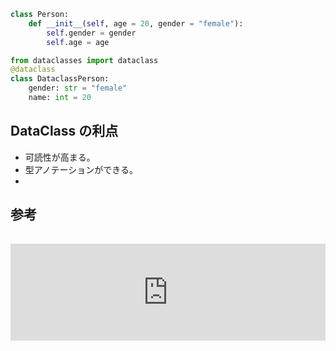 ```python
class Person:
    def __init__(self, age = 20, gender = "female"):
        self.gender = gender
        self.age = age
```

```python
from dataclasses import dataclass
@dataclass
class DataclassPerson:
    gender: str = "female"
    name: int = 20
```

## DataClass の利点

- 可読性が高まる。
- 型アノテーションができる。
- 

## 参考

<iframe class="hatenablogcard" style="width:100%;height:155px;margin:15px 0;max-width:560px;" title="PIL IOError: image file truncated with big images" src="https://hatenablog-parts.com/embed?url=https://stackoverflow.com/questions/12984426/pil-ioerror-image-file-truncated-with-big-images" frameborder="0" scrolling="no"></iframe>
